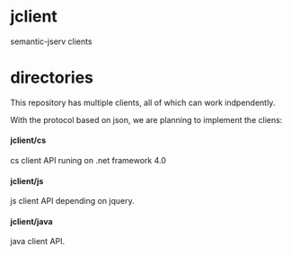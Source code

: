 # jclient
semantic-jserv clients

# directories
This repository has multiple clients, all of which can work indpendently.

With the protocol based on json, we are planning to implement the cliens:

#### jclient/cs
cs client API runing on .net framework 4.0

#### jclient/js
js client API depending on jquery.

#### jclient/java
java client API.


